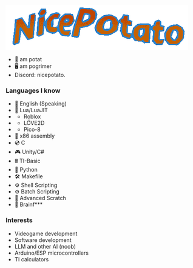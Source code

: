 ![Very nice rotating image of my username in a retro style created very well by nice person](https://raw.githubusercontent.com/NicePotato-MS/NicePotato-MS/main/nicepotato.gif)
- 🥔 am potat
- 🖥 am pogrimer
- Discord: nicepotato.
### Languages I know
- 🎤 English (Speaking)
- 💠 Lua/LuaJIT
- - Roblox
- - LÖVE2D
- - Pico-8
- 💾 x86 assembly
- 💿 C
- 🎮 Unity/C#
- 🖩 TI-Basic
- 🐍 Python
- 🛠 Makefile
- ⚙️ Shell Scripting
- ⚙️ Batch Scripting
- 📒 Advanced Scratch
- 🤬 Brainf***
### Interests
- Videogame development
- Software development
- LLM and other AI (noob)
- Arduino/ESP microcontrollers
- TI calculators
